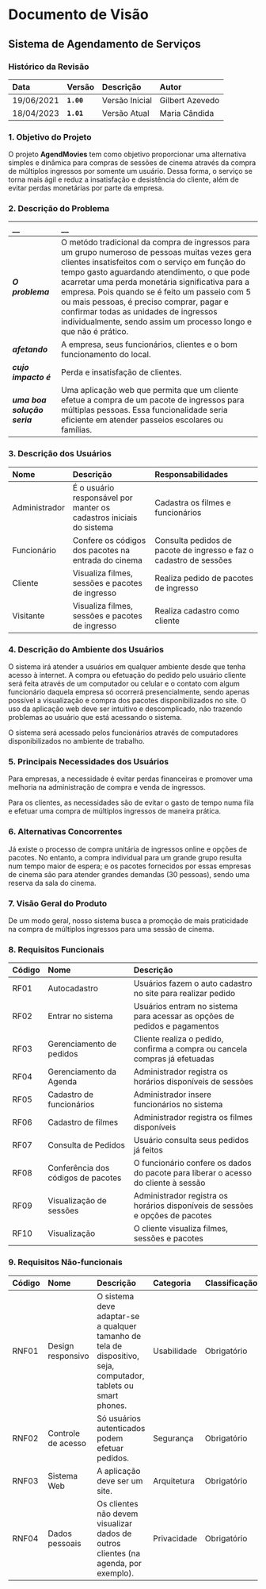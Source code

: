 # Documento de Visão

## Sistema de Agendamento de Serviços

### Histórico da Revisão 

|  Data  | Versão | Descrição | Autor |
|:-------|:-------|:----------|:------|
| 19/06/2021 |  **`1.00`** | Versão Inicial  | Gilbert Azevedo |
| 18/04/2023 |  **`1.01`** | Versão Atual  | Maria Cândida |


### 1. Objetivo do Projeto 

O projeto __AgendMovies__ tem como objetivo proporcionar uma alternativa simples e dinâmica para compras de sessões de cinema através da compra de múltiplos ingressos por somente um usuário. Dessa forma, o serviço se torna mais ágil e reduz a insatisfação e desistência do cliente, além de evitar perdas monetárias por parte da empresa. 

### 2. Descrição do Problema 

|         __        | __   |
|:------------------|:-----|
| **_O problema_**    | O metódo tradicional da compra de ingressos para um grupo numeroso de pessoas muitas vezes gera clientes insatisfeitos com o serviço em função do tempo gasto aguardando atendimento, o que pode acarretar uma perda monetária significativa para a empresa. Pois quando se é feito um passeio com 5 ou mais pessoas, é preciso comprar, pagar e confirmar todas as unidades de ingressos individualmente, sendo assim um processo longo e que não é prático.  |
| **_afetando_**      | A empresa, seus funcionários, clientes e o bom funcionamento do local.  |
| **_cujo impacto é_**| Perda e insatisfação de clientes. |
| **_uma boa solução seria_** | Uma aplicação web que permita que um cliente efetue a compra de um pacote de ingressos para múltiplas pessoas. Essa funcionalidade seria eficiente em atender passeios escolares ou famílias. |

### 3. Descrição dos Usuários

| Nome | Descrição | Responsabilidades |
|:---  |:--- |:--- |
| Administrador  | É o usuário responsável por manter os cadastros iniciais do sistema | Cadastra os filmes e funcionários | Cadastra as sessões dos filmes | Cadastra os pacotes de ingresso | 
| Funcionário  | Confere os códigos dos pacotes na entrada do cinema  | Consulta pedidos de pacote de ingresso e faz o cadastro de sessões | Confirma a compra de pedidos de pacote | 
| Cliente | Visualiza filmes, sessões e pacotes de ingresso | Realiza pedido de pacotes de ingresso | Compra de pacotes de ingresso
| Visitante | Visualiza filmes, sessões e pacotes de ingresso | Realiza cadastro como cliente | 


### 4. Descrição do Ambiente dos Usuários

O sistema irá atender a usuários em qualquer ambiente desde que tenha acesso à internet. A compra ou efetuação do pedido pelo usuário cliente será feita através de um computador ou celular e o contato com algum funcionário daquela empresa só ocorrerá presencialmente, sendo apenas possível a visualização e compra dos pacotes disponibilizados no site.
O uso da aplicação web deve ser intuitivo e descomplicado, não trazendo problemas ao usuário que está acessando o sistema.

O sistema será acessado pelos funcionários através de computadores disponibilizados no ambiente de trabalho.

### 5. Principais Necessidades dos Usuários

Para empresas, a necessidade é evitar perdas financeiras e promover uma melhoria na administração de compra e venda de ingressos.

Para os clientes, as necessidades são de evitar o gasto de tempo numa fila e efetuar uma compra de múltiplos ingressos de maneira prática.

### 6.	Alternativas Concorrentes

Já existe o processo de compra unitária de ingressos online e opções de pacotes. No entanto, a compra individual para um grande grupo resulta num tempo maior de espera; e os pacotes fornecidos por essas empresas de cinema são para atender grandes demandas (30 pessoas), sendo uma reserva da sala do cinema.

### 7.	Visão Geral do Produto

De um modo geral, nosso sistema busca a promoção de mais praticidade na compra de múltiplos ingressos para uma sessão de cinema.

### 8. Requisitos Funcionais

| Código | Nome | Descrição |
|:---  |:--- |:--- |
| RF01 | Autocadastro | Usuários fazem o auto cadastro no site para realizar pedido |
| RF02 | Entrar no sistema | Usuários entram no sistema para acessar as opções de pedidos e pagamentos |
| RF03 | Gerenciamento de pedidos | Cliente realiza o pedido, confirma a compra ou cancela compras já efetuadas |
| RF04 | Gerenciamento da Agenda | Administrador registra os horários disponíveis de sessões |
| RF05 | Cadastro de funcionários | Administrador insere funcionários no sistema |
| RF06 | Cadastro de filmes | Administrador registra os filmes disponíveis |
| RF07 | Consulta de Pedidos | Usuário consulta seus pedidos já feitos  |
| RF08 | Conferência dos códigos de pacotes | O funcionário confere os dados do pacote para liberar o acesso do cliente à sessão |
| RF09 | Visualização de sessões | Administrador registra os horários disponíveis de sessões e opções de pacotes |
| RF10 | Visualização | O cliente visualiza filmes, sessões e pacotes |


### 9. Requisitos Não-funcionais

 Código | Nome | Descrição | Categoria | Classificação
|:---  |:--- |:--- |:--- |:--- |
| RNF01 | Design responsivo | O sistema deve adaptar-se a qualquer tamanho de tela de dispositivo, seja, computador, tablets ou smart phones. | Usabilidade| Obrigatório |
| RNF02 | Controle de acesso | Só usuários autenticados podem efetuar pedidos. | Segurança | Obrigatório |
| RNF03 | Sistema Web | A aplicação deve ser um site. | Arquitetura | Obrigatório |
| RNF04 | Dados pessoais | Os clientes não devem visualizar dados de outros clientes (na agenda, por exemplo). | Privacidade | Obrigatório |
